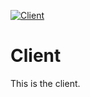 [![Client](https://github.com/shivan-s/optom-resources/actions/workflows/client.yml/badge.svg)](https://github.com/shivan-s/optom-resources/actions/workflows/client.yml)

# Client

This is the client.
